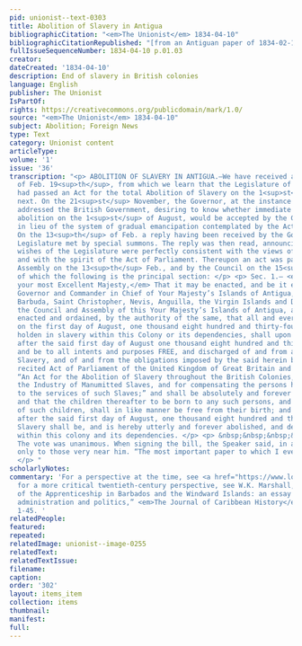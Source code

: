 ```yaml
---
pid: unionist--text-0303
title: Abolition of Slavery in Antigua
bibliographicCitation: "<em>The Unionist</em> 1834-04-10"
bibliographicCitationRepublished: "[from an Antiguan paper of 1834-02-19] (not researched)"
fullIssueSequenceNumber: 1834-04-10 p.01.03
creator: 
dateCreated: '1834-04-10'
description: End of slavery in British colonies
language: English
publisher: The Unionist
IsPartOf: 
rights: https://creativecommons.org/publicdomain/mark/1.0/
source: "<em>The Unionist</em> 1834-04-10"
subject: Abolition; Foreign News
type: Text
category: Unionist content
articleType: 
volume: '1'
issue: '36'
transcription: "<p> ABOLITION OF SLAVERY IN ANTIGUA.—We have received an Antigua paper
  of Feb. 19<sup>th</sup>, from which we learn that the Legislature of that Colony
  had passed an Act for the total Abolition of Slavery on the 1<sup>st</sup> of August
  next. On the 21<sup>st</sup> November, the Governor, at the instance of the Legislature,
  addressed the British Government, desiring to know whether immediate and unconditional
  abolition on the 1<sup>st</sup> of August, would be accepted by the Government,
  in lieu of the system of gradual emancipation contemplated by the Act of Parliament.
  On the 13<sup>th</sup> of Feb. a reply having been received by the Governor, the
  Legislature met by special summons. The reply was then read, announcing that the
  wishes of the Legislature were perfectly consistent with the views of the government,
  and with the spirit of the Act of Parliament. Thereupon an act was passed by the
  Assembly on the 13<sup>th</sup> Feb., and by the Council on the 15<sup>th</sup>,
  of which the following is the principal section: </p> <p> Sec. 1.— <em>May it please
  your most Excellent Majesty,</em> That it may be enacted, and be it enacted by the
  Governor and Commander in Chief of Your Majesty’s Islands of Antigua, Montserrat,
  Barbuda, Saint Christopher, Nevis, Anguilla, the Virgin Islands and Dommica and
  the Council and Assembly of this Your Majesty’s Islands of Antigua, and it is hereby
  enacted and ordained, by the authority of the same, that all and every person, who
  on the first day of August, one thousand eight hundred and thirty-four, shall be
  holden in slavery within this Colony or its dependencies, shall upon and from and
  after the said first day of August one thousand eight hundred and thirty-four, become,
  and be to all intents and purposes FREE, and discharged of and from all manner of
  Slavery, and of and from the obligations imposed by the said herein before in part
  recited Act of Parliament of the United Kingdom of Great Britain and Ireland, entitled
  “An Act for the Abolition of Slavery throughout the British Colonies, for promoting
  the Industry of Manumitted Slaves, and for compensating the persons hitherto entitled
  to the services of such Slaves;” and shall be absolutely and forever Manumitted;
  and that the children thereafter to be born to any such persons, and the offspring
  of such children, shall in like manner be free from their birth; and that from and
  after the said first day of August, one thousand eight hundred and thirty-four,
  Slavery shall be, and is hereby utterly and forever abolished, and declared unlawful
  within this colony and its dependencies. </p> <p> &nbsp;&nbsp;&nbsp;&nbsp;&nbsp;&nbsp;&nbsp;&nbsp;&nbsp;&nbsp;&nbsp;
  The vote was unanimous. When signing the bill, the Speaker said, in a tone audible
  only to those very near him. “The most important paper to which I ever put my hand.”
  </p> "
scholarlyNotes: 
commentary: 'For a perspective at the time, see <a href="https://www.loc.gov/resource/gdcmassbookdig.emancipationofwe00thom/?st=gallery">here</a>;
  for a more critical twentieth-century perspective, see W.K. Marshall, “The termination
  of the Apprenticeship in Barbados and the Windward Islands: an essay in colonial
  administration and politics,” <em>The Journal of Caribbean History</em> 2 (May 1971):
  1-45. '
relatedPeople: 
featured: 
repeated: 
relatedImage: unionist--image-0255
relatedText: 
relatedTextIssue: 
filename: 
caption: 
order: '302'
layout: items_item
collection: items
thumbnail: 
manifest: 
full: 
---
```

